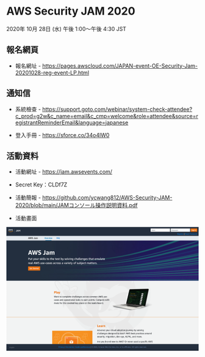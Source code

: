 # AWS Security JAM 2020

2020年 10月 28日 (水) 午後 1:00～午後 4:30 JST

## 報名網頁 

* 報名網址 - https://pages.awscloud.com/JAPAN-event-OE-Security-Jam-20201028-reg-event-LP.html

## 通知信

* 系統檢查 - https://support.goto.com/webinar/system-check-attendee?c_prod=g2w&c_name=email&c_cmp=welcome&role=attendee&source=registrantReminderEmail&language=japanese

* 登入手冊 - https://sforce.co/34o4lW0

## 活動資料

* 活動網址 - https://jam.awsevents.com/

* Secret Key：CLDf7Z

* 活動簡報 - https://github.com/ycwang812/AWS-Security-JAM-2020/blob/main/JAMコンソール操作説明資料.pdf

* 活動畫面

![](https://github.com/ycwang812/AWS-Security-JAM-2020/blob/main/screen/2020-10-28_1.png)
